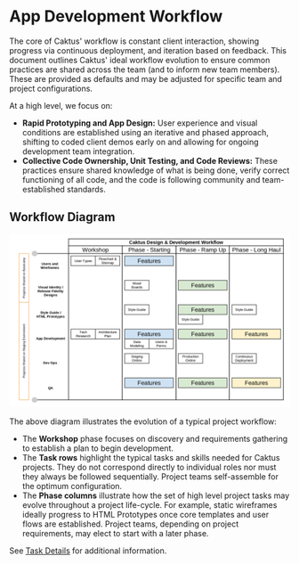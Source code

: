App Development Workflow
========================

The core of Caktus' workflow is constant client interaction, showing
progress via continuous deployment, and iteration based on feedback.
This document outlines Caktus' ideal workflow evolution to ensure common
practices are shared across the team (and to inform new team members).
These are provided as defaults and may be adjusted for specific team and
project configurations.

At a high level, we focus on:

-   **Rapid Prototyping and App Design:** User experience and visual
    conditions are established using an iterative and phased approach,
    shifting to coded client demos early on and allowing for ongoing
    development team integration.
-   **Collective Code Ownership, Unit Testing, and Code Reviews:** These
    practices ensure shared knowledge of what is being done, verify
    correct functioning of all code, and the code is following community
    and team-established standards.

Workflow Diagram
----------------

![](../../assets/images/caktus_design_dev_workflow.png "A workflow diagram.")


The above diagram illustrates the evolution of a typical project
workflow:

-   The **Workshop** phase focuses on discovery and requirements
    gathering to establish a plan to begin development.
-   The **Task rows** highlight the typical tasks and skills needed for
    Caktus projects. They do not correspond directly to individual roles
    nor must they always be followed sequentially. Project teams
    self-assemble for the optimum configuration.
-   The **Phase columns** illustrate how the set of high level project
    tasks may evolve throughout a project life-cycle. For example,
    static wireframes ideally progress to HTML Prototypes once core
    templates and user flows are established. Project teams, depending
    on project requirements, may elect to start with a later phase.

See [Task
Details](https://docs.google.com/document/d/1vh4wzkOTP2al5X5hbDx7ct3NTnXjsOANWxt4wBghcI8/edit?usp=sharing)
for additional information.
